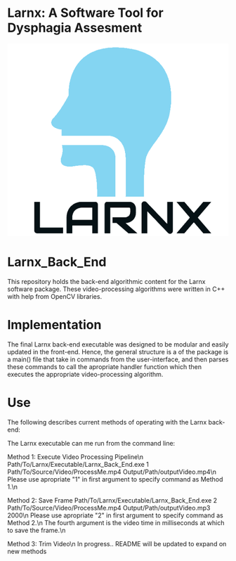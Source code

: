 # Larnx: A Software Tool for Dysphagia Assesment 
![alt text](https://github.com/Larnx/Larnx_Back_End/blob/master/logoTC.png)

# Larnx_Back_End
This repository holds the back-end algorithmic content for the Larnx software package. 
These video-processing algorithms were written in C++ with help from OpenCV libraries. 

# Implementation
The final Larnx back-end executable was designed to be modular and easily updated in the front-end. 
Hence, the general structure is a of the package is a main() file that take in commands from the user-interface, and then 
parses these commands to call the apropriate handler function which then executes the appropriate video-processing algorithm. 

# Use 
The following describes current methods of operating with the Larnx back-end: 

The Larnx executable can me run from the command line: 

Method 1: Execute Video Processing Pipeline\n
Path/To/Larnx/Executable/Larnx_Back_End.exe 1 Path/To/Source/Video/ProcessMe.mp4 Output/Path/outputVideo.mp4\n
Please use apropriate "1" in first argument to specify command as Method 1.\n

Method 2: Save Frame 
Path/To/Larnx/Executable/Larnx_Back_End.exe 2 Path/To/Source/Video/ProcessMe.mp4 Output/Path/outputVideo.mp3 2000\n
Please use apropriate "2" in first argument to specify command as Method 2.\n
The fourth argument is the video time in milliseconds at which to save the frame.\n

Method 3: Trim Video\n
In progress.. README will be updated to expand on new methods 
